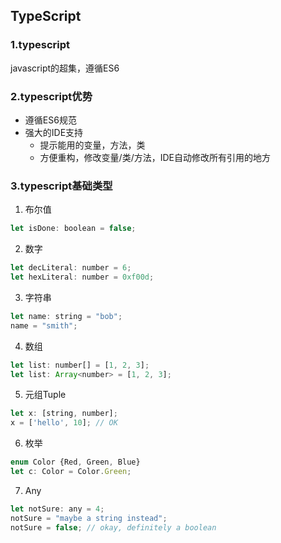 ## TypeScript
### 1.typescript
javascript的超集，遵循ES6
### 2.typescript优势
* 遵循ES6规范
* 强大的IDE支持
    * 提示能用的变量，方法，类
    * 方便重构，修改变量/类/方法，IDE自动修改所有引用的地方
### 3.typescript基础类型
1. 布尔值
```js
let isDone: boolean = false;
```
2. 数字
```js
let decLiteral: number = 6;
let hexLiteral: number = 0xf00d;
```
3. 字符串
```js
let name: string = "bob";
name = "smith";
```
4. 数组
```js
let list: number[] = [1, 2, 3];
let list: Array<number> = [1, 2, 3];
```
5. 元组Tuple
```js
let x: [string, number];
x = ['hello', 10]; // OK
```
6. 枚举
```js
enum Color {Red, Green, Blue}
let c: Color = Color.Green;
```
7. Any
```js
let notSure: any = 4;
notSure = "maybe a string instead";
notSure = false; // okay, definitely a boolean
```